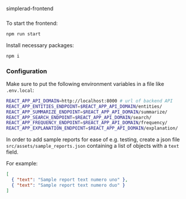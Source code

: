 simplerad-frontend

###

To start the frontend:

```bash
npm run start
```

Install necessary packages:

```bash
npm i
```

### Configuration

Make sure to put the following environment variables in a file like `.env.local`:

```bash
REACT_APP_API_DOMAIN=http://localhost:8000 # url of backend API
REACT_APP_ENTITIES_ENDPOINT=$REACT_APP_API_DOMAIN/entities/
REACT_APP_SUMMARIZE_ENDPOINT=$REACT_APP_API_DOMAIN/summarize/
REACT_APP_SEARCH_ENDPOINT=$REACT_APP_API_DOMAIN/search/
REACT_APP_FREQUENCY_ENDPOINT=$REACT_APP_API_DOMAIN/frequency/
REACT_APP_EXPLANATION_ENDPOINT=$REACT_APP_API_DOMAIN/explanation/
```

In order to add sample reports for ease of e.g. testing, create a json file
`src/assets/sample_reports.json` containing a list of objects with a `text` field.

For example:

```json
[
  { "text": "Sample report text numero uno" },
  { "text": "Sample report text numero duo" }
]
```
